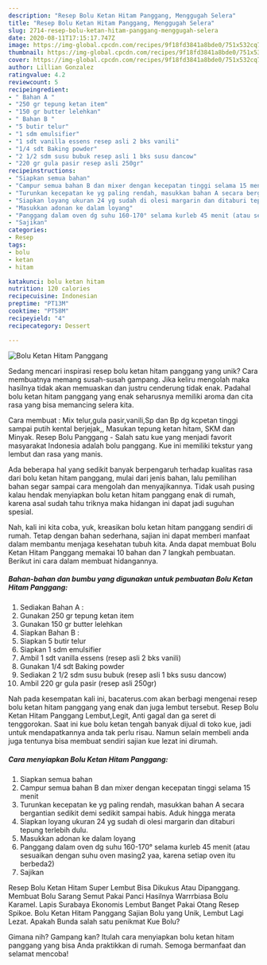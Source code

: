 ```yaml
---
description: "Resep Bolu Ketan Hitam Panggang, Menggugah Selera"
title: "Resep Bolu Ketan Hitam Panggang, Menggugah Selera"
slug: 2714-resep-bolu-ketan-hitam-panggang-menggugah-selera
date: 2020-08-11T17:15:17.747Z
image: https://img-global.cpcdn.com/recipes/9f18fd3841a8bde0/751x532cq70/bolu-ketan-hitam-panggang-foto-resep-utama.jpg
thumbnail: https://img-global.cpcdn.com/recipes/9f18fd3841a8bde0/751x532cq70/bolu-ketan-hitam-panggang-foto-resep-utama.jpg
cover: https://img-global.cpcdn.com/recipes/9f18fd3841a8bde0/751x532cq70/bolu-ketan-hitam-panggang-foto-resep-utama.jpg
author: Lillian Gonzalez
ratingvalue: 4.2
reviewcount: 5
recipeingredient:
- " Bahan A "
- "250 gr tepung ketan item"
- "150 gr butter lelehkan"
- " Bahan B "
- "5 butir telur"
- "1 sdm emulsifier"
- "1 sdt vanilla essens resep asli 2 bks vanili"
- "1/4 sdt Baking powder"
- "2 1/2 sdm susu bubuk resep asli 1 bks susu dancow"
- "220 gr gula pasir resep asli 250gr"
recipeinstructions:
- "Siapkan semua bahan"
- "Campur semua bahan B dan mixer dengan kecepatan tinggi selama 15 menit"
- "Turunkan kecepatan ke yg paling rendah, masukkan bahan A secara bergantian sedikit demi sedikit sampai habis. Aduk hingga merata"
- "Siapkan loyang ukuran 24 yg sudah di olesi margarin dan ditaburi tepung terlebih dulu."
- "Masukkan adonan ke dalam loyang"
- "Panggang dalam oven dg suhu 160-170° selama kurleb 45 menit (atau sesuaikan dengan suhu oven masing2 yaa, karena setiap oven itu berbeda2)"
- "Sajikan"
categories:
- Resep
tags:
- bolu
- ketan
- hitam

katakunci: bolu ketan hitam 
nutrition: 120 calories
recipecuisine: Indonesian
preptime: "PT13M"
cooktime: "PT58M"
recipeyield: "4"
recipecategory: Dessert

---
```



![Bolu Ketan Hitam Panggang](https://img-global.cpcdn.com/recipes/9f18fd3841a8bde0/751x532cq70/bolu-ketan-hitam-panggang-foto-resep-utama.jpg)

Sedang mencari inspirasi resep bolu ketan hitam panggang yang unik? Cara membuatnya memang susah-susah gampang. Jika keliru mengolah maka hasilnya tidak akan memuaskan dan justru cenderung tidak enak. Padahal bolu ketan hitam panggang yang enak seharusnya memiliki aroma dan cita rasa yang bisa memancing selera kita.

Cara membuat : Mix telur,gula pasir,vanili,Sp dan Bp dg kcpetan tinggi sampai putih kental berjejak,, Masukan tepung ketan hitam, SKM dan Minyak. Resep Bolu Panggang - Salah satu kue yang menjadi favorit masyarakat Indonesia adalah bolu panggang. Kue ini memiliki tekstur yang lembut dan rasa yang manis.

Ada beberapa hal yang sedikit banyak berpengaruh terhadap kualitas rasa dari bolu ketan hitam panggang, mulai dari jenis bahan, lalu pemilihan bahan segar sampai cara mengolah dan menyajikannya. Tidak usah pusing kalau hendak menyiapkan bolu ketan hitam panggang enak di rumah, karena asal sudah tahu triknya maka hidangan ini dapat jadi suguhan spesial.


Nah, kali ini kita coba, yuk, kreasikan bolu ketan hitam panggang sendiri di rumah. Tetap dengan bahan sederhana, sajian ini dapat memberi manfaat dalam membantu menjaga kesehatan tubuh kita. Anda dapat membuat Bolu Ketan Hitam Panggang memakai 10 bahan dan 7 langkah pembuatan. Berikut ini cara dalam membuat hidangannya.

<!--inarticleads1-->

##### Bahan-bahan dan bumbu yang digunakan untuk pembuatan Bolu Ketan Hitam Panggang:

1. Sediakan  Bahan A :
1. Gunakan 250 gr tepung ketan item
1. Gunakan 150 gr butter lelehkan
1. Siapkan  Bahan B :
1. Siapkan 5 butir telur
1. Siapkan 1 sdm emulsifier
1. Ambil 1 sdt vanilla essens (resep asli 2 bks vanili)
1. Gunakan 1/4 sdt Baking powder
1. Sediakan 2 1/2 sdm susu bubuk (resep asli 1 bks susu dancow)
1. Ambil 220 gr gula pasir (resep asli 250gr)


Nah pada kesempatan kali ini, bacaterus.com akan berbagi mengenai resep bolu ketan hitam panggang yang enak dan juga lembut tersebut. Resep Bolu Ketan Hitam Panggang Lembut,Legit, Anti gagal dan ga seret di tenggorokan. Saat ini kue bolu ketan tengah banyak dijual di toko kue, jadi untuk mendapatkannya anda tak perlu risau. Namun selain membeli anda juga tentunya bisa membuat sendiri sajian kue lezat ini dirumah. 

<!--inarticleads2-->

##### Cara menyiapkan Bolu Ketan Hitam Panggang:

1. Siapkan semua bahan
1. Campur semua bahan B dan mixer dengan kecepatan tinggi selama 15 menit
1. Turunkan kecepatan ke yg paling rendah, masukkan bahan A secara bergantian sedikit demi sedikit sampai habis. Aduk hingga merata
1. Siapkan loyang ukuran 24 yg sudah di olesi margarin dan ditaburi tepung terlebih dulu.
1. Masukkan adonan ke dalam loyang
1. Panggang dalam oven dg suhu 160-170° selama kurleb 45 menit (atau sesuaikan dengan suhu oven masing2 yaa, karena setiap oven itu berbeda2)
1. Sajikan


Resep Bolu Ketan Hitam Super Lembut Bisa Dikukus Atau Dipanggang. Membuat Bolu Sarang Semut Pakai Panci Hasilnya Warrrbiasa Bolu Karamel. Lapis Surabaya Ekonomis Lembut Banget Pakai Otang Resep Spikoe. Bolu Ketan Hitam Panggang Sajian Bolu yang Unik, Lembut Lagi Lezat. Apakah Bunda salah satu penikmat Kue Bolu? 

Gimana nih? Gampang kan? Itulah cara menyiapkan bolu ketan hitam panggang yang bisa Anda praktikkan di rumah. Semoga bermanfaat dan selamat mencoba!
